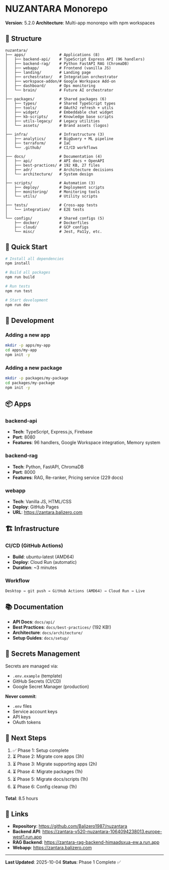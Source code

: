# NUZANTARA Monorepo

**Version**: 5.2.0
**Architecture**: Multi-app monorepo with npm workspaces

## 📁 Structure

```
nuzantara/
├── apps/               # Applications (8)
│   ├── backend-api/    # TypeScript Express API (96 handlers)
│   ├── backend-rag/    # Python FastAPI RAG (ChromaDB)
│   ├── webapp/         # Frontend (vanilla JS)
│   ├── landing/        # Landing page
│   ├── orchestrator/   # Integration orchestrator
│   ├── workspace-addon/# Google Workspace Add-on
│   ├── dashboard/      # Ops monitoring
│   └── brain/          # Future AI orchestrator
│
├── packages/           # Shared packages (6)
│   ├── types/          # Shared TypeScript types
│   ├── tools/          # OAuth2 refresh + utils
│   ├── widget/         # Embeddable chat widget
│   ├── kb-scripts/     # Knowledge base scripts
│   ├── utils-legacy/   # Legacy utilities
│   └── assets/         # Brand assets (logos)
│
├── infra/              # Infrastructure (3)
│   ├── analytics/      # BigQuery + ML pipeline
│   ├── terraform/      # IaC
│   └── .github/        # CI/CD workflows
│
├── docs/               # Documentation (4)
│   ├── api/            # API docs + OpenAPI
│   ├── best-practices/ # 192 KB, 27 files
│   ├── adr/            # Architecture decisions
│   └── architecture/   # System design
│
├── scripts/            # Automation (3)
│   ├── deploy/         # Deployment scripts
│   ├── monitoring/     # Monitoring tools
│   └── utils/          # Utility scripts
│
├── tests/              # Cross-app tests
│   └── integration/    # E2E tests
│
└── configs/            # Shared configs (5)
    ├── docker/         # Dockerfiles
    ├── cloud/          # GCP configs
    └── misc/           # Jest, Pa11y, etc.
```

## 🚀 Quick Start

```bash
# Install all dependencies
npm install

# Build all packages
npm run build

# Run tests
npm run test

# Start development
npm run dev
```

## 🔧 Development

### Adding a new app
```bash
mkdir -p apps/my-app
cd apps/my-app
npm init -y
```

### Adding a new package
```bash
mkdir -p packages/my-package
cd packages/my-package
npm init -y
```

## 📦 Apps

### backend-api
- **Tech**: TypeScript, Express.js, Firebase
- **Port**: 8080
- **Features**: 96 handlers, Google Workspace integration, Memory system

### backend-rag
- **Tech**: Python, FastAPI, ChromaDB
- **Port**: 8000
- **Features**: RAG, Re-ranker, Pricing service (229 docs)

### webapp
- **Tech**: Vanilla JS, HTML/CSS
- **Deploy**: GitHub Pages
- **URL**: https://zantara.balizero.com

## 🏗️ Infrastructure

### CI/CD (GitHub Actions)
- **Build**: ubuntu-latest (AMD64)
- **Deploy**: Cloud Run (automatic)
- **Duration**: ~3 minutes

### Workflow
```
Desktop → git push → GitHub Actions (AMD64) → Cloud Run → Live
```

## 📚 Documentation

- **API Docs**: `docs/api/`
- **Best Practices**: `docs/best-practices/` (192 KB!)
- **Architecture**: `docs/architecture/`
- **Setup Guides**: `docs/setup/`

## 🔐 Secrets Management

Secrets are managed via:
- `.env.example` (template)
- GitHub Secrets (CI/CD)
- Google Secret Manager (production)

**Never commit**:
- `.env` files
- Service account keys
- API keys
- OAuth tokens

## 🎯 Next Steps

1. ✅ Phase 1: Setup complete
2. ⏳ Phase 2: Migrate core apps (3h)
3. ⏳ Phase 3: Migrate supporting apps (2h)
4. ⏳ Phase 4: Migrate packages (1h)
5. ⏳ Phase 5: Migrate docs/scripts (1h)
6. ⏳ Phase 6: Config cleanup (1h)

**Total**: 8.5 hours

## 🔗 Links

- **Repository**: https://github.com/Balizero1987/nuzantara
- **Backend API**: https://zantara-v520-nuzantara-1064094238013.europe-west1.run.app
- **RAG Backend**: https://zantara-rag-backend-himaadsxua-ew.a.run.app
- **Webapp**: https://zantara.balizero.com

---

**Last Updated**: 2025-10-04
**Status**: Phase 1 Complete ✅

